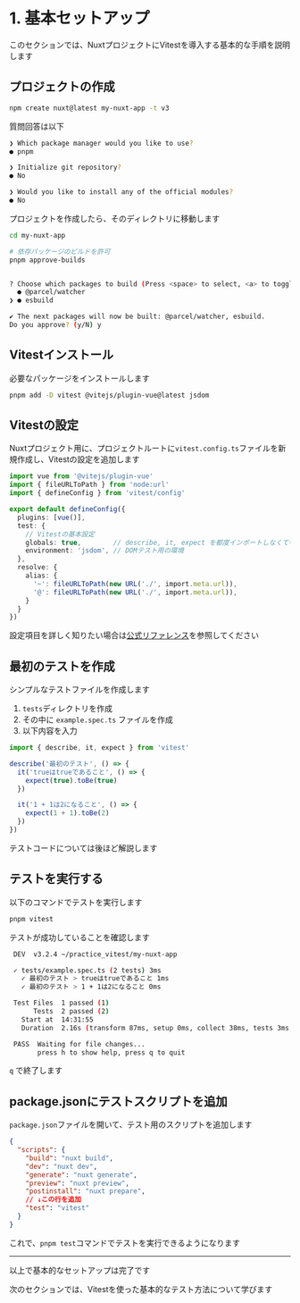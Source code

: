 # 1. 基本セットアップ

このセクションでは、NuxtプロジェクトにVitestを導入する基本的な手順を説明します

## プロジェクトの作成

```sh
npm create nuxt@latest my-nuxt-app -t v3
```

質問回答は以下

```sh
❯ Which package manager would you like to use?
● pnpm

❯ Initialize git repository?
● No

❯ Would you like to install any of the official modules?
● No
```

プロジェクトを作成したら、そのディレクトリに移動します

```sh
cd my-nuxt-app

# 依存パッケージのビルドを許可
pnpm approve-builds


? Choose which packages to build (Press <space> to select, <a> to toggle all, <i> to invert selection) …
  ● @parcel/watcher
❯ ● esbuild

✔ The next packages will now be built: @parcel/watcher, esbuild.
Do you approve? (y/N) y
```

## Vitestインストール

必要なパッケージをインストールします

```sh
pnpm add -D vitest @vitejs/plugin-vue@latest jsdom
```

## Vitestの設定

Nuxtプロジェクト用に、プロジェクトルートに`vitest.config.ts`ファイルを新規作成し、Vitestの設定を追加します

```ts
import vue from '@vitejs/plugin-vue'
import { fileURLToPath } from 'node:url'
import { defineConfig } from 'vitest/config'

export default defineConfig({
  plugins: [vue()],
  test: {
    // Vitestの基本設定
    globals: true,        // describe, it, expect を都度インポートしなくても使えるように
    environment: 'jsdom', // DOMテスト用の環境
  },
  resolve: {
    alias: {
      '~': fileURLToPath(new URL('./', import.meta.url)),
      '@': fileURLToPath(new URL('./', import.meta.url)),
    }
  }
})
```

設定項目を詳しく知りたい場合は[公式リファレンス](https://vitest.dev/config/)を参照してください

## 最初のテストを作成

シンプルなテストファイルを作成します

1. `tests`ディレクトリを作成
2. その中に `example.spec.ts` ファイルを作成
3. 以下内容を入力

```ts
import { describe, it, expect } from 'vitest'

describe('最初のテスト', () => {
  it('trueはtrueであること', () => {
    expect(true).toBe(true)
  })

  it('1 + 1は2になること', () => {
    expect(1 + 1).toBe(2)
  })
})
```

テストコードについては後ほど解説します

## テストを実行する

以下のコマンドでテストを実行します

```sh
pnpm vitest
```

テストが成功していることを確認します

```sh
 DEV  v3.2.4 ~/practice_vitest/my-nuxt-app

 ✓ tests/example.spec.ts (2 tests) 3ms
   ✓ 最初のテスト > trueはtrueであること 1ms
   ✓ 最初のテスト > 1 + 1は2になること 0ms

 Test Files  1 passed (1)
      Tests  2 passed (2)
   Start at  14:31:55
   Duration  2.16s (transform 87ms, setup 0ms, collect 38ms, tests 3ms, environment 1.09s, prepare 299ms)

 PASS  Waiting for file changes...
       press h to show help, press q to quit
```

`q` で終了します

## package.jsonにテストスクリプトを追加

`package.json`ファイルを開いて、テスト用のスクリプトを追加します

```json
{
  "scripts": {
    "build": "nuxt build",
    "dev": "nuxt dev",
    "generate": "nuxt generate",
    "preview": "nuxt preview",
    "postinstall": "nuxt prepare",
    // ↓この行を追加
    "test": "vitest"
  }
}
```

これで、`pnpm test`コマンドでテストを実行できるようになります

---

以上で基本的なセットアップは完了です

次のセクションでは、Vitestを使った基本的なテスト方法について学びます
